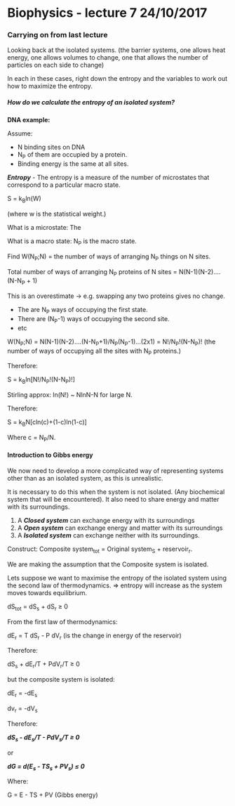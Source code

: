 # Biophysics - lecture 7 24/10/2017

### Carrying on from last lecture

Looking back at the isolated systems. (the barrier systems, one allows heat energy, one allows volumes to change, one that allows the number of particles on each side to change)

In each in these cases, right down the entropy and the variables to work out how to maximize the entropy.

##### How do we calculate the entropy of an isolated system?

**DNA example:**

Assume:
- N binding sites on DNA
- N<sub>P</sub> of them are occupied by a protein.
- Binding energy is the same at all sites.

***Entropy*** - The entropy is a measure of the number of microstates that correspond to a particular macro state.

S = k<sub>B</sub>ln(W)

(where w is the statistical weight.)

What is a microstate: The

What is a macro state: N<sub>P</sub> is the macro state.

Find W(N<sub>P</sub>;N) = the number of ways of arranging N<sub>P</sub> things on N sites.

Total number of ways of arranging N<sub>P</sub> proteins of N sites = N(N-1)(N-2)....(N-N<sub>P</sub> + 1)

This is an overestimate -> e.g. swapping any two proteins gives no change.

- The are N<sub>P</sub> ways of occupying the first state.
- There are (N<sub>P</sub>-1) ways of occupying the second site.
- etc

W(N<sub>P</sub>;N) = N(N-1)(N-2)....(N-N<sub>P</sub>+1)/N<sub>P</sub>(N<sub>P</sub>-1)...(2x1) = N!/N<sub>P</sub>!(N-N<sub>P</sub>)! (the number of ways of occupying all the sites with N<sub>P</sub> proteins.)

Therefore:

S = k<sub>B</sub>ln[N!/N<sub>P</sub>!(N-N<sub>P</sub>)!]

Stirling approx: ln(N!) ~ NlnN-N for large N.

Therefore:

S = k<sub>B</sub>N[cln(c)+(1-c)ln(1-c)]

Where c = N<sub>P</sub>/N.

#### Introduction to Gibbs energy

We now need to develop a more complicated way of representing systems other than as an isolated system, as this is unrealistic.

It is necessary to do this when the system is not isolated. (Any biochemical system that will be encountered). It also need to share energy and matter with its surroundings.

1. A ***Closed system*** can exchange energy with its surroundings
1. A ***Open system*** can exchange energy and matter with its surroundings
1. A ***Isolated system*** can exchange neither with its surroundings.

Construct: Composite system<sub>tot</sub> = Original system<sub>S</sub> + reservoir<sub>r</sub>.

We are making the assumption that the Composite system is isolated.

Lets suppose we want to maximise the entropy of the isolated system using the second law of thermodynamics. => entropy will increase as the system moves towards equilibrium.

dS<sub>tot</sub> = dS<sub>s</sub> + dS<sub>r</sub> &ge; 0

From the first law of thermodynamics:

dE<sub>r</sub> = T dS<sub>r</sub> - P dV<sub>r</sub> (is the change in energy of the reservoir)

Therefore:

 dS<sub>s</sub> + dE<sub>r</sub>/T + PdV<sub>r</sub>/T &ge; 0

but the composite system is isolated:

dE<sub>r</sub> = -dE<sub>s</sub>

dv<sub>r</sub> = -dV<sub>s</sub>

Therefore:

***dS<sub>s</sub> - dE<sub>s</sub>/T - PdV<sub>s</sub>/T &ge; 0***

or

***dG = d(E<sub>s</sub> - TS<sub>s</sub> + PV<sub>s</sub>) &le; 0***

Where:

G = E - TS + PV (Gibbs energy)
